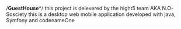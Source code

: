 /******GuestHouse*******/
this project is delevered by the hight5  team
AKA N.O-Sosciety 
this is a desktop web mobile application
developed with java, Symfony and codenameOne 